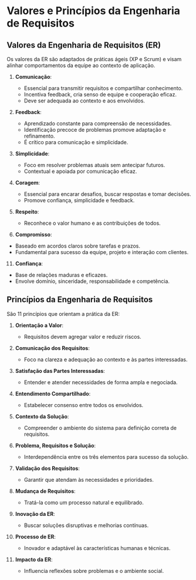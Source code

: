 # Valores e Princípios da Engenharia de Requisitos

## Valores da Engenharia de Requisitos (ER)
Os valores da ER são adaptados de práticas ágeis (XP e Scrum) e visam alinhar comportamentos da equipe ao contexto de aplicação. 

1. **Comunicação**:
   
   - Essencial para transmitir requisitos e compartilhar conhecimento.
   - Incentiva feedback, cria senso de equipe e cooperação eficaz.
   - Deve ser adequada ao contexto e aos envolvidos.

3. **Feedback**:
   
   - Aprendizado constante para compreensão de necessidades.
   - Identificação precoce de problemas promove adaptação e refinamento.
   - É crítico para comunicação e simplicidade.

5. **Simplicidade**:
   
   - Foco em resolver problemas atuais sem antecipar futuros.
   - Contextual e apoiada por comunicação eficaz.

7. **Coragem**:
   
   - Essencial para encarar desafios, buscar respostas e tomar decisões.
   - Promove confiança, simplicidade e feedback.

9. **Respeito**:
    
   - Reconhece o valor humano e as contribuições de todos.

11. **Compromisso**:
    
   - Baseado em acordos claros sobre tarefas e prazos.
   - Fundamental para sucesso da equipe, projeto e interação com clientes.

11. **Confiança**:
    
   - Base de relações maduras e eficazes.
   - Envolve domínio, sinceridade, responsabilidade e competência.

## Princípios da Engenharia de Requisitos
São 11 princípios que orientam a prática da ER:

1. **Orientação a Valor**:
   - Requisitos devem agregar valor e reduzir riscos.

2. **Comunicação dos Requisitos**:
   - Foco na clareza e adequação ao contexto e às partes interessadas.

3. **Satisfação das Partes Interessadas**:
   - Entender e atender necessidades de forma ampla e negociada.

4. **Entendimento Compartilhado**:
   - Estabelecer consenso entre todos os envolvidos.

5. **Contexto da Solução**:
   - Compreender o ambiente do sistema para definição correta de requisitos.

6. **Problema, Requisitos e Solução**:
   - Interdependência entre os três elementos para sucesso da solução.

7. **Validação dos Requisitos**:
   - Garantir que atendam às necessidades e prioridades.

8. **Mudança de Requisitos**:
   - Tratá-la como um processo natural e equilibrado.

9. **Inovação da ER**:
   - Buscar soluções disruptivas e melhorias contínuas.

10. **Processo de ER**:
    - Inovador e adaptável às características humanas e técnicas.

11. **Impacto da ER**:
    - Influencia reflexões sobre problemas e o ambiente social.
